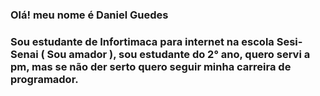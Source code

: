 ### Olá! meu nome é **Daniel Guedes**

### Sou estudante de Infortimaca para internet na escola Sesi-Senai ( Sou amador ), sou estudante do 2° ano, quero servi a pm, mas se não der serto quero seguir minha carreira de programador.
